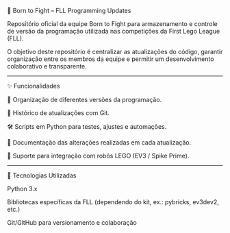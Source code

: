 🤖 Born to Fight – FLL Programming Updates

Repositório oficial da equipe Born to Fight para armazenamento e controle de versão da programação utilizada nas competições da First Lego League (FLL).

O objetivo deste repositório é centralizar as atualizações do código, garantir organização entre os membros da equipe e permitir um desenvolvimento colaborativo e transparente.


---

✨ Funcionalidades

📂 Organização de diferentes versões da programação.

🔄 Histórico de atualizações com Git.

🛠️ Scripts em Python para testes, ajustes e automações.

📑 Documentação das alterações realizadas em cada atualização.

🧩 Suporte para integração com robôs LEGO (EV3 / Spike Prime).



---

🚀 Tecnologias Utilizadas

Python 3.x

Bibliotecas específicas da FLL (dependendo do kit, ex.: pybricks, ev3dev2, etc.)

Git/GitHub para versionamento e colaboração




